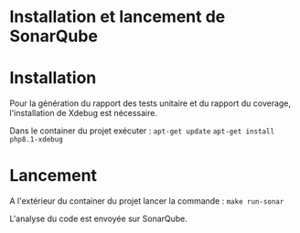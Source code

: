 # Installation et lancement de SonarQube #

# Installation #

Pour la génération du rapport des tests unitaire et du rapport du coverage, l'installation de Xdebug est nécessaire.

Dans le container du projet exécuter :
```apt-get update```
```apt-get install php8.1-xdebug```

# Lancement #

A l'extérieur du container du projet lancer la commande :
```make run-sonar```

L'analyse du code est envoyée sur SonarQube.
